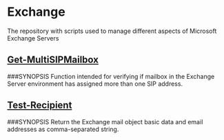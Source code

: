 # Exchange
The repository with scripts used to manage different aspects of Microsoft Exchange Servers

## [Get-MultiSIPMailbox](Get-MultiSIPMailbox/README.md)
###SYNOPSIS
Function intended for verifying if mailbox in the Exchange Server environment has assigned more than one SIP address.

## [Test-Recipient](Test-Recipient/README.md)
###SYNOPSIS
Return the Exchange mail object basic data and email addresses as comma-separated string.